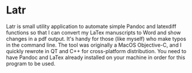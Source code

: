 # Latr

Latr is small utility application to automate simple Pandoc and latexdiff functions so that I can convert my LaTex manuscripts to Word and show changes in a pdf output. It's handy for those (like myself) who make typos in the command line. The tool was originally a MacOS Objective-C, and I quickly rewrote in QT and C++ for cross-platform distribution. You need to have Pandoc and LaTex already installed on your machine in order for this program to be used.